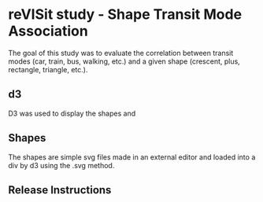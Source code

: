 # reVISit study - Shape Transit Mode Association

The goal of this study was to evaluate the correlation between transit modes (car, train, bus, walking, etc.) and a given shape (crescent, plus, rectangle, triangle, etc.). 

## d3

D3 was used to display the shapes and 

## Shapes

The shapes are simple svg files made in an external editor and loaded into a div by d3 using the .svg method.

## Release Instructions
